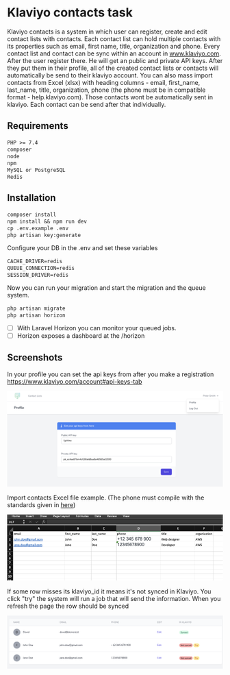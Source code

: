 [comment]: <> (## Requirements)

[comment]: <> (PHP >= 7.4,)

[comment]: <> (node )

[comment]: <> (npm)

[comment]: <> (composer)

[comment]: <> (Mysql)

[comment]: <> (Redis)

[comment]: <> (## Setup)

[comment]: <> (1. composer install)

[comment]: <> (2. npm install && npm run dev)

[comment]: <> (3. create DB )

[comment]: <> (4. create Klaviyo account and get your private api_key)

[comment]: <> (5. KLAVIYO_ACCOUNT_KEY={the api_key klaviyo})

[comment]: <> (   CACHE_DRIVER=redis)

[comment]: <> (   QUEUE_CONNECTION=redis)

[comment]: <> (   SESSION_DRIVER=redis)

[comment]: <> (   SESSION_LIFETIME=1440)

[comment]: <> (6. php artisan migrate   )

[comment]: <> (7. php artisan horizon )

# Klaviyo contacts task 
Klaviyo contacts is a system in which user can register, create and edit contact lists with contacts. Each contact list can hold multiple contacts with its properties such as email, first name, title, organization and phone. Every contact list and contact can be sync within an account in www.klaviyo.com. After the user register there. He will get an public and private API keys. After they put them in their profile, all of the created contact lists or contacts will automatically be send to their klaviyo account. You can also mass import contacts from Excel (xlsx) with heading columns - email, first_name, last_name, title, organization, phone (the phone must be in compatible format - help.klaviyo.com). Those contacts wont be automatically sent in klaviyo. Each contact can be send after that individually.

## Requirements
```
PHP >= 7.4
composer
node
npm
MySQL or PostgreSQL
Redis
```


## Installation
```
composer install
npm install && npm run dev
cp .env.example .env
php artisan key:generate
```
Configure your DB in the .env and set these variables

```
CACHE_DRIVER=redis
QUEUE_CONNECTION=redis
SESSION_DRIVER=redis
```
Now you can run your migration and start the migration and the queue system.

```
php artisan migrate
php artisan horizon
```

- [ ] With Laravel Horizon you can monitor your queued jobs.
- [ ] Horizon exposes a dashboard at the /horizon

## Screenshots
 In your profile you can set the api keys from after you make a registration https://www.klaviyo.com/account#api-keys-tab

![Klaviyo api keys](./storage/screenshots/api-keys-screen.png)
  
Import contacts Excel file example. (The phone must compile with the standards given in [here](https://help.klaviyo.com/hc/en-us/articles/360046055671-Accepted-Phone-Number-Formats-for-SMS-in-Klaviyo#accepted-phone-number-formats1))  

![Import format](./storage/screenshots/import-screen.png)

If some row misses its klaviyo_id it means it's not synced in Klaviyo.
You click "try" the system will run a job that will send the information.
When you refresh the page the row should be synced

![Contacts](./storage/screenshots/contacts-screen.png)






